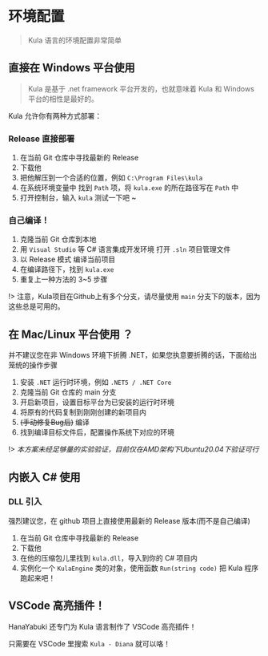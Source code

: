 # 环境配置
> Kula 语言的环境配置非常简单

## 直接在 Windows 平台使用
> Kula 是基于 .net framework 平台开发的，也就意味着 Kula 和 Windows 平台的相性是最好的。

Kula 允许你有两种方式部署：

### Release 直接部署
1. 在当前 Git 仓库中寻找最新的 Release
2. 下载他
3. 把他解压到一个合适的位置，例如 `C:\Program Files\kula`
4. 在系统环境变量中 找到 `Path` 项，将 `kula.exe` 的所在路径写在 `Path` 中
5. 打开控制台，输入 `kula` 测试一下吧 ~

### 自己编译！
1. 克隆当前 Git 仓库到本地
2. 用 `Visual Studio` 等 C# 语言集成开发环境 打开 `.sln` 项目管理文件
3. 以 Release 模式 编译当前项目
4. 在编译路径下，找到 `kula.exe`
5. 重复上一种方法的 3~5 步骤

!> 注意，Kula项目在Github上有多个分支，请尽量使用 `main` 分支下的版本，因为这些总是可用的。

## 在 Mac/Linux 平台使用 ？
并不建议您在非 Windows 环境下折腾 .NET，如果您执意要折腾的话，下面给出笼统的操作步骤

1. 安装 `.NET` 运行时环境，例如 `.NET5 / .NET Core`
2. 克隆当前 Git 仓库的 main 分支
3. 开启新项目，设置目标平台为已安装的运行时环境
4. 将原有的代码复制到刚刚创建的新项目内
5. ~~(手动修复Bug后)~~ 编译
6. 找到编译目标文件后，配置操作系统下对应的环境

!> *本方案未经足够量的实验验证，目前仅在AMD架构下Ubuntu20.04下验证可行*

## 内嵌入 C# 使用

### DLL 引入

强烈建议您，在 github 项目上直接使用最新的 Release 版本(而不是自己编译)

1. 在当前 Git 仓库中寻找最新的 Release
2. 下载他
3. 在他的压缩包儿里找到 `kula.dll`，导入到你的 C# 项目内
4. 实例化一个 `KulaEngine` 类的对象，使用函数 `Run(string code)` 把 Kula 程序跑起来吧！

## VSCode 高亮插件！
HanaYabuki 还专门为 Kula 语言制作了 VSCode 高亮插件！

只需要在 VSCode 里搜索 `Kula - Diana` 就可以咯！